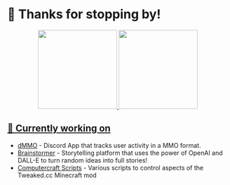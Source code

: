 # 👋 Thanks for stopping by!

<div align="center">
  <a href="https://github.com/clxssyy">
  <img height="180em" src="https://github-readme-stats.vercel.app/api?username=Clxssyy&theme=github_dark&hide_border=false&include_all_commits=true&count_private=true"/>
  <img height="180em" src="https://github-readme-stats.vercel.app/api/top-langs/?username=Clxssyy&layout=compact&langs_count=5&theme=github_dark&exclude_repo=voxel-engine"/>
</div>

## 🔧 Currently working on

- [dMMO](https://github.com/Clxssyy/dMMO) - Discord App that tracks user activity in a MMO format.
- [Brainstormer](https://github.com/Clxssyy/brainstormer) - Storytelling platform that uses the power of OpenAI and DALL-E to turn random ideas into full stories!
- [Computercraft Scripts](https://github.com/Clxssyy/computercraft-clxssyy) - Various scripts to control aspects of the Tweaked.cc Minecraft mod
